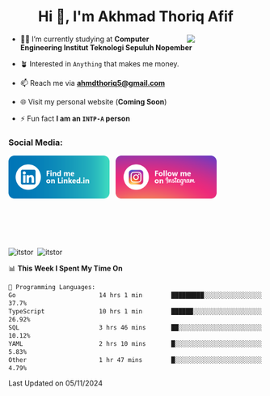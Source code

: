 <h1 align="center">Hi 👋, I'm Akhmad Thoriq Afif</h1>

<img align="right" src="https://i.giphy.com/media/VbnUQpnihPSIgIXuZv/giphy.webp" style="width:30%;">

- 👨‍🎓 I’m currently studying at **Computer Engineering Institut Teknologi Sepuluh Nopember**

- 🪴 Interested in `Anything` that makes me money.

- 📫 Reach me via **ahmdthoriq5@gmail.com**

- 🌐 Visit my personal website (**Coming Soon**)

- ⚡ Fun fact **I am an `INTP-A` person**

<h3 align="left">Social Media:</h3>
<p align="left">
<a href="https://linkedin.com/in/akhmad-thoriq-afif" target="_blank"><img align="center" src="./images/linkedin.png" alt="akhmad-thoriq-afif" width="200" /></a>&nbsp;&nbsp;
<a href="https://instagram.com/ahmdthoriq_" target="_blank"><img align="center" src="./images/instagram.png" alt="ahmdthoriq_"width="200" /></a>
</p>
</br>
</br>
</br>
</br>
<p><img align="center" src="https://github-readme-stats.vercel.app/api?username=itstor&show_icons=true&locale=en&theme=nord" alt="itstor" height="170"/>&nbsp;&nbsp;<img align="center" src="https://github-readme-stats.vercel.app/api/top-langs?username=itstor&show_icons=true&locale=en&layout=compact&theme=nord" alt="itstor" height="170" /></p>

<!--START_SECTION:waka-->
📊 **This Week I Spent My Time On** 

```text
💬 Programming Languages: 
Go                       14 hrs 1 min        █████████░░░░░░░░░░░░░░░░   37.7% 
TypeScript               10 hrs 1 min        ██████░░░░░░░░░░░░░░░░░░░   26.92% 
SQL                      3 hrs 46 mins       ██░░░░░░░░░░░░░░░░░░░░░░░   10.12% 
YAML                     2 hrs 10 mins       █░░░░░░░░░░░░░░░░░░░░░░░░   5.83% 
Other                    1 hr 47 mins        █░░░░░░░░░░░░░░░░░░░░░░░░   4.79%

```


 Last Updated on 05/11/2024
<!--END_SECTION:waka-->

